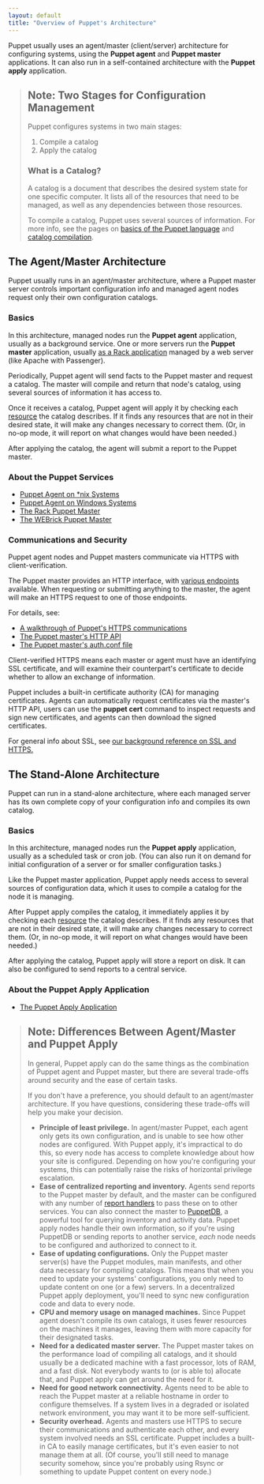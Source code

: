 ```yaml
---
layout: default
title: "Overview of Puppet's Architecture"
---
```


[agent_unix]: ./services_agent_unix.markdown
[agent_win]: ./services_agent_windows.markdown
[https_walkthrough]: ./subsystem_agent_master_comm.markdown
[rack]: ./services_master_rack.markdown
[webrick]: ./services_master_webrick.markdown
[master_http]: ./yard/file.http_api_index.markdown
[auth.conf]: ./conf_file_auth.markdown
[catalog_compilation]: ./subsystem_catalog_compilation.markdown
[report handlers]: ./report.markdown
[lang_basics]: ./lang_summary.markdown
[apply]: ./services_apply.markdown
[puppetdb]: /puppetdb/latest
[resource]: ./lang_resources.markdown


Puppet usually uses an agent/master (client/server) architecture for configuring systems, using the **Puppet agent** and **Puppet master** applications. It can also run in a self-contained architecture with the **Puppet apply** application.

> Note: Two Stages for Configuration Management
> -----
>
> Puppet configures systems in two main stages:
>
> 1. Compile a catalog
> 2. Apply the catalog
>
> ### What is a Catalog?
>
> A catalog is a document that describes the desired system state for one specific computer. It lists all of the resources that need to be managed, as well as any dependencies between those resources.
>
> To compile a catalog, Puppet uses several sources of information. For more info, see the pages on [basics of the Puppet language][lang_basics] and [catalog compilation][catalog_compilation].


The Agent/Master Architecture
-----

Puppet usually runs in an agent/master architecture, where a Puppet master server controls important configuration info and managed agent nodes request only their own configuration catalogs.

### Basics

In this architecture, managed nodes run the **Puppet agent** application, usually as a background service. One or more servers run the **Puppet master** application, usually [as a Rack application][rack] managed by a web server (like Apache with Passenger).

Periodically, Puppet agent will send facts to the Puppet master and request a catalog. The master will compile and return that node's catalog, using several sources of information it has access to.

Once it receives a catalog, Puppet agent will apply it by checking each [resource][] the catalog describes. If it finds any resources that are not in their desired state, it will make any changes necessary to correct them. (Or, in no-op mode, it will report on what changes would have been needed.)

After applying the catalog, the agent will submit a report to the Puppet master.

### About the Puppet Services

* [Puppet Agent on \*nix Systems][agent_unix]
* [Puppet Agent on Windows Systems][agent_win]
* [The Rack Puppet Master][rack]
* [The WEBrick Puppet Master][webrick]

### Communications and Security

Puppet agent nodes and Puppet masters communicate via HTTPS with client-verification.

The Puppet master provides an HTTP interface, with [various endpoints][master_http] available. When requesting or submitting anything to the master, the agent will make an HTTPS request to one of those endpoints.

For details, see:

* [A walkthrough of Puppet's HTTPS communications][https_walkthrough]
* [The Puppet master's HTTP API][master_http]
* [The Puppet master's auth.conf file][auth.conf]

Client-verified HTTPS means each master or agent must have an identifying SSL certificate, and will examine their counterpart's certificate to decide whether to allow an exchange of information.

Puppet includes a built-in certificate authority (CA) for managing certificates. Agents can automatically request certificates via the master's HTTP API, users can use the **puppet cert** command to inspect requests and sign new certificates, and agents can then download the signed certificates.

For general info about SSL, see [our background reference on SSL and HTTPS.](/background/ssl/)


The Stand-Alone Architecture
-----

Puppet can run in a stand-alone architecture, where each managed server has its own complete copy of your configuration info and compiles its own catalog.

### Basics

In this architecture, managed nodes run the **Puppet apply** application, usually as a scheduled task or cron job. (You can also run it on demand for initial configuration of a server or for smaller configuration tasks.)

Like the Puppet master application, Puppet apply needs access to several sources of configuration data, which it uses to compile a catalog for the node it is managing.

After Puppet apply compiles the catalog, it immediately applies it by checking each [resource][] the catalog describes. If it finds any resources that are not in their desired state, it will make any changes necessary to correct them. (Or, in no-op mode, it will report on what changes would have been needed.)

After applying the catalog, Puppet apply will store a report on disk. It can also be configured to send reports to a central service.

### About the Puppet Apply Application

* [The Puppet Apply Application][apply]


> Note: Differences Between Agent/Master and Puppet Apply
> -----
>
> In general, Puppet apply can do the same things as the combination of Puppet agent and Puppet master, but there are several trade-offs around security and the ease of certain tasks.
>
> If you don't have a preference, you should default to an agent/master architecture. If you have questions, considering these trade-offs will help you make your decision.
>
> * **Principle of least privilege.** In agent/master Puppet, each agent only gets its own configuration, and is unable to see how other nodes are configured. With Puppet apply, it's impractical to do this, so every node has access to complete knowledge about how your site is configured. Depending on how you're configuring your systems, this can potentially raise the risks of horizontal privilege escalation.
> * **Ease of centralized reporting and inventory.** Agents send reports to the Puppet master by default, and the master can be configured with any number of [report handlers][] to pass these on to other services. You can also connect the master to [PuppetDB][], a powerful tool for querying inventory and activity data. Puppet apply nodes handle their own information, so if you're using PuppetDB or sending reports to another service, _each_ node needs to be configured and authorized to connect to it.
> * **Ease of updating configurations.** Only the Puppet master server(s) have the Puppet modules, main manifests, and other data necessary for compiling catalogs. This means that when you need to update your systems' configurations, you only need to update content on one (or a few) servers. In a decentralized Puppet apply deployment, you'll need to sync new configuration code and data to every node.
> * **CPU and memory usage on managed machines.** Since Puppet agent doesn't compile its own catalogs, it uses fewer resources on the machines it manages, leaving them with more capacity for their designated tasks.
> * **Need for a dedicated master server.** The Puppet master takes on the performance load of compiling all catalogs, and it should usually be a dedicated machine with a fast processor, lots of RAM, and a fast disk. Not everybody wants to (or is able to) allocate that, and Puppet apply can get around the need for it.
> * **Need for good network connectivity.** Agents need to be able to reach the Puppet master at a reliable hostname in order to configure themselves. If a system lives in a degraded or isolated network environment, you may want it to be more self-sufficient.
> * **Security overhead.** Agents and masters use HTTPS to secure their communications and authenticate each other, and every system involved needs an SSL certificate. Puppet includes a built-in CA to easily manage certificates, but it's even easier to not manage them at all. (Of course, you'll still need to manage security somehow, since you're probably using Rsync or something to update Puppet content on every node.)

